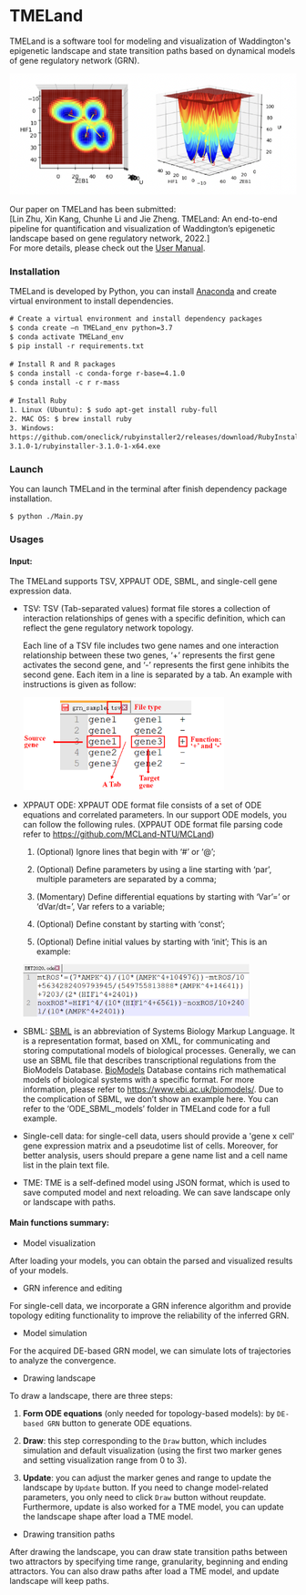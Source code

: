 # TMELand
TMELand is a software tool for modeling and visualization of Waddington's epigenetic landscape and state transition paths based on dynamical models of gene regulatory network (GRN).

<img src="./resource/landscape.png" style="zoom:70%;" />

Our paper on TMELand has been submitted:  
[Lin Zhu, Xin Kang, Chunhe Li and Jie Zheng. TMELand: An end-to-end pipeline for quantification and visualization of Waddington’s epigenetic landscape based on gene regulatory network, 2022.]    
For more details, please check out the [User Manual](https://github.com/JieZheng-ShanghaiTech/TMELand/blob/main/User%20Manual.pdf).




### Installation
TMELand is developed by Python, you can install [Anaconda](https://docs.anaconda.com/anaconda/install/) and create virtual environment to install dependencies.

```
# Create a virtual environment and install dependency packages
$ conda create –n TMELand_env python=3.7
$ conda activate TMELand_env
$ pip install -r requirements.txt

# Install R and R packages
$ conda install -c conda-forge r-base=4.1.0
$ conda install -c r r-mass

# Install Ruby
1. Linux (Ubuntu): $ sudo apt-get install ruby-full
2. MAC OS: $ brew install ruby
3. Windows: https://github.com/oneclick/rubyinstaller2/releases/download/RubyInstaller-3.1.0-1/rubyinstaller-3.1.0-1-x64.exe
```



### Launch

You can launch TMELand in the terminal after finish dependency package installation.

```
$ python ./Main.py
```



### Usages

#### Input: 
The TMELand supports TSV, XPPAUT ODE, SBML, and single-cell gene expression data.

* TSV: TSV (Tab-separated values) format file stores a collection of interaction relationships of genes with a specific definition, which can reflect the gene regulatory network topology. 

  Each line of a TSV file includes two gene names and one interaction relationship between these two genes, ‘+’ represents the first gene activates the second gene, and ‘-’ represents the first gene inhibits the second gene. Each item in a line is separated by a tab. An example with instructions is given as follow:

  <img src="./resource/tsv_example.png" style="zoom:70%;" />
  
* XPPAUT ODE: XPPAUT ODE format file consists of a set of ODE equations and correlated parameters. In our support ODE models, you can follow the following rules. (XPPAUT ODE format file parsing code refer to https://github.com/MCLand-NTU/MCLand)

  1. (Optional) Ignore lines that begin with ‘#’ or ‘@’;

  2. (Optional) Define parameters by using a line starting with ‘par’, multiple parameters are separated by a comma;

  3. (Momentary) Define differential equations by starting with ‘Var’=’ or ‘dVar/dt=’, Var refers to a variable;

  4. (Optional) Define constant by starting with ‘const’;

  5. (Optional) Define initial values by starting with ‘init’;
     This is an example:

	<img src="./resource/ode_example.png" style="zoom:70%;" />
  
* SBML: [SBML](https://en.wikipedia.org/wiki/SBML) is an abbreviation of Systems Biology Markup Language. It is a representation format, based on XML, for communicating and storing computational models of biological processes. Generally, we can use an SBML file that describes transcriptional regulations from the BioModels Database. [BioModels](https://pubmed.ncbi.nlm.nih.gov/16381960/) Database contains rich mathematical models of biological systems with a specific format. For more information, please refer to https://www.ebi.ac.uk/biomodels/.
  Due to the complication of SBML, we don’t show an example here. You can refer to the ‘ODE_SBML_models’ folder in TMELand code for a full example.

* Single-cell data: for single-cell data, users should provide a 'gene x cell' gene expression matrix and a pseudotime list of cells. Moreover, for better analysis, users should prepare a gene name list and a cell name list in the plain text file.
  
* TME: TME is a self-defined model using JSON format, which is used to save computed model and next reloading. We can save landscape only or landscape with paths.

#### Main functions summary:
* Model visualization

After loading your models, you can obtain the parsed and visualized results of your models.

- GRN inference and editing

For single-cell data, we incorporate a GRN inference algorithm and provide topology editing functionality to improve the reliability of the inferred GRN.

- Model simulation

For the acquired DE-based GRN model, we can simulate lots of trajectories to analyze the convergence.

* Drawing landscape

To draw a landscape, there are three steps:
1. **Form ODE equations** (only needed for topology-based models): by `DE-based GRN` button to generate ODE equations.

2. **Draw**: this step corresponding to the `Draw` button, which includes simulation and default visualization (using the first two marker genes and setting visualization range from 0 to 3).

3. **Update**: you can adjust the marker genes and range to update the landscape by `Update` button. If you need to change model-related parameters, you only need to click `Draw` button without reupdate. Furthermore, update is also worked for a TME model, you can update the landscape shape after load a TME model.

* Drawing transition paths

After drawing the landscape, you can draw state transition paths between two attractors by specifying time range, granularity, beginning and ending attractors. You can also draw paths after load a TME model, and update landscape will keep paths.

